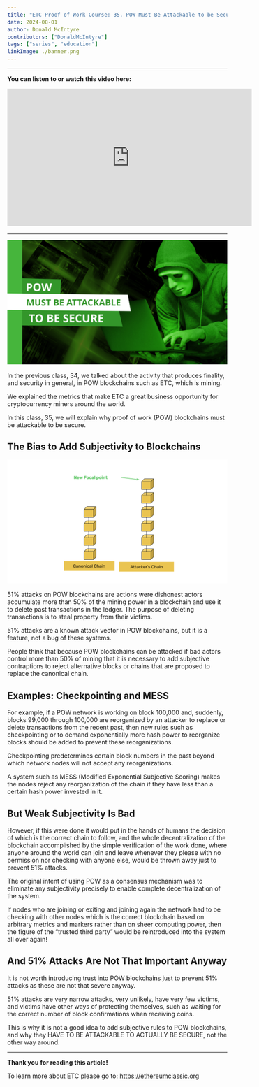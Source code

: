 ```yaml
---
title: "ETC Proof of Work Course: 35. POW Must Be Attackable to be Secure"
date: 2024-08-01
author: Donald McIntyre
contributors: ["DonaldMcIntyre"]
tags: ["series", "education"]
linkImage: ./banner.png
---
```


---
**You can listen to or watch this video here:**

<iframe width="560" height="315" src="https://www.youtube.com/embed/30Xhv2Wt85c" title="YouTube video player" frameborder="0" allow="accelerometer; autoplay; clipboard-write; encrypted-media; gyroscope; picture-in-picture; web-share" allowfullscreen></iframe>

---

![](./banner.png)

In the previous class, 34, we talked about the activity that produces finality, and security in general, in POW blockchains such as ETC, which is mining.

We explained the metrics that make ETC a great business opportunity for cryptocurrency miners around the world.

In this class, 35, we will explain why proof of work (POW) blockchains must be attackable to be secure.

## The Bias to Add Subjectivity to Blockchains

![](./1.png)

51% attacks on POW blockchains are actions were dishonest actors accumulate more than 50% of the mining power in a blockchain and use it to delete past transactions in the ledger. The purpose of deleting transactions is to steal property from their victims.

51% attacks are a known attack vector in POW blockchains, but it is a feature, not a bug of these systems.

People think that because POW blockchains can be attacked if bad actors control more than 50% of mining that it is necessary to add subjective contraptions to reject alternative blocks or chains that are proposed to replace the canonical chain.

## Examples: Checkpointing and MESS

For example, if a POW network is working on block 100,000 and, suddenly, blocks 99,000 through 100,000 are reorganized by an attacker to replace or delete transactions from the recent past, then new rules such as checkpointing or to demand exponentially more hash power to reorganize blocks should be added to prevent these reorganizations.

Checkpointing predetermines certain block numbers in the past beyond which network nodes will not accept any reorganizations.

A system such as MESS (Modified Exponential Subjective Scoring) makes the nodes reject any reorganization of the chain if they have less than a certain hash power invested in it. 

## But Weak Subjectivity Is Bad

However, if this were done it would put in the hands of humans the decision of which is the correct chain to follow, and the whole decentralization of the blockchain accomplished by the simple verification of the work done, where anyone around the world can join and leave whenever they please with no permission nor checking with anyone else, would be thrown away just to prevent 51% attacks.

The original intent of using POW as a consensus mechanism was to eliminate any subjectivity precisely to enable complete decentralization of the system.

If nodes who are joining or exiting and joining again the network had to be checking with other nodes which is the correct blockchain based on arbitrary metrics and markers rather than on sheer computing power, then the figure of the “trusted third party” would be reintroduced into the system all over again!

## And 51% Attacks Are Not That Important Anyway

It is not worth introducing trust into POW blockchains just to prevent 51% attacks as these are not that severe anyway.

51% attacks are very narrow attacks, very unlikely, have very few victims, and victims have other ways of protecting themselves, such as waiting for the correct number of block confirmations when receiving coins.

This is why it is not a good idea to add subjective rules to POW blockchains, and why they HAVE TO BE ATTACKABLE TO ACTUALLY BE SECURE, not the other way around.

---

**Thank you for reading this article!**

To learn more about ETC please go to: https://ethereumclassic.org
